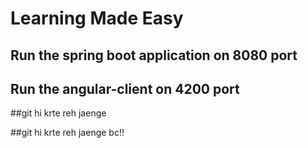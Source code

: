 # Learning Made Easy

## Run the spring boot application on 8080 port
## Run the angular-client on 4200 port

##git hi krte reh jaenge

##git hi krte reh jaenge bc!!